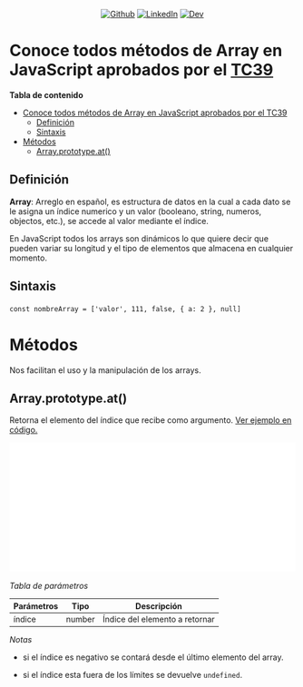 <p align="center">
  <a href="https://github.com/ch3ber" target="_blank"><img alt="Github" src="https://img.shields.io/badge/GitHub-%2312100E.svg?&style=for-the-badge&logo=Github&logoColor=white" /></a>
  <a href="https://www.linkedin.com/in/eberalejo/" target="_blank"><img alt="LinkedIn" src="https://img.shields.io/badge/linkedin-%230077B5.svg?&style=for-the-badge&logo=linkedin&logoColor=white" /></a>
  <a href="https://dev.to/ch3ber" target="_blank"><img alt="Dev" src="https://img.shields.io/badge/Dev-%2312100E.svg?&style=for-the-badge&logo=dev.to&logoColor=white" /></a>
</p>

# Conoce todos métodos de Array en JavaScript aprobados por el [TC39](https://tc39.es)

**Tabla de contenido**

- [Conoce todos métodos de Array en JavaScript aprobados por el TC39](#conoce-todos-métodos-de-array-en-javascript-aprobados-por-el-tc39)
  - [Definición](#definición)
  - [Sintaxis](#sintaxis)
- [Métodos](#métodos)
  - [Array.prototype.at()](#arrayprototypeat)

## Definición

**Array**: Arreglo en español, es estructura de datos en la cual a cada dato se le asigna un índice numerico y un valor (booleano, string, numeros, objectos, etc.), se accede al valor mediante el índice.

En JavaScript todos los arrays son dinámicos lo que quiere decir que pueden variar su longitud y el tipo de elementos que almacena en cualquier momento.

## Sintaxis

`const nombreArray = ['valor', 111, false, { a: 2 }, null]`

# Métodos

Nos facilitan el uso y la manipulación de los arrays.

## Array.prototype.at()

Retorna el elemento del índice que recibe como argumento. [Ver ejemplo en código.](./ejemplos/at.js)

![Ilustración en código del método](img/at.svg)

*Tabla de parámetros*

| Parámetros | Tipo   | Descripción                    |
| ---------- | ------ | ------------------------------ |
| índice     | number | Índice del elemento a retornar |

*Notas*

-  si el índice es negativo se contará desde el último elemento del array.

-  si el índice esta fuera de los límites se devuelve `undefined`.
